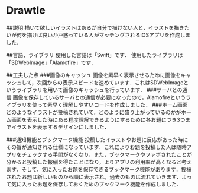 # Drawtle

##説明
描いて欲しいイラストはあるが自分で描けない人と，イラストを描きたいが何を描けば良いか戸惑っている人がマッチングされるiOSアプリを作成しました．

##言語，ライブラリ
使用した言語は「Swift」です．
使用したライブラリは「SDWebImage」「Alamofire」です．

##工夫した点
###画像のキャッシュ
画像を素早く表示させるために画像をキャッシュして，次回からの表示スピードを速めています．これはSDWebImageというライブラリを用いて画像のキャッシュを行っています．
###サーバとの通信
画像を保存しているサーバとの通信が必要になったので，Alamofireというライブラリを使って素早く理解しやすいコードを作成しました．
###ホーム画面
どのようなイラストが投稿されていて，どのように盛り上がっているのかがホーム画面を表示した時にある程度理解できるようにするために各お題につき3つまでイラストを表示するデザインにしました．

###通知機能とブックマーク機能
投稿したイラストやお題に反応があった時にその旨が通知される仕様になっています．これによりお題を投稿した人は随時アプリをチェックする手間がなくなり，また，ブックマークやファボされたことが分かると投稿した報酬を得たことになり，よりアプリの利用率が高くなると考えます．そして，気に入ったお題を保存できるブックマーク機能があります．投稿されたお題は新しいものから順に表示され，過去のものは流れていきます．よって気に入ったお題を保存しておくためのブックマーク機能を作成しました．